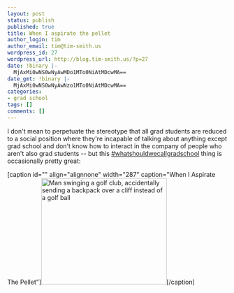 ```yaml
---
layout: post
status: publish
published: true
title: When I aspirate the pellet
author_login: tim
author_email: tim@tim-smith.us
wordpress_id: 27
wordpress_url: http://blog.tim-smith.us/?p=27
date: !binary |-
  MjAxMi0wNS0wNyAwMDo1MTo0NiAtMDcwMA==
date_gmt: !binary |-
  MjAxMi0wNS0wNyAwNzo1MTo0NiAtMDcwMA==
categories:
- grad school
tags: []
comments: []
---
```

<p>I don't mean to perpetuate the stereotype that all grad students are reduced to a social position where they're incapable of talking about anything except grad school and don't know how to interact in the company of people who aren't also grad students -- but this <a href="http://whatshouldwecallgradschool.tumblr.com/">#whatshouldwecallgradschool</a> thing is occasionally pretty great:</p>
<p>[caption id="" align="alignnone" width="287" caption="When I Aspirate The Pellet"]<a href="http://whatshouldwecallgradschool.tumblr.com/post/22043239756/when-i-aspirate-the-pellet"><img title="When I Aspirate The Pellet" src="http://i.imgur.com/U6h5m.gif%20%20" alt="Man swinging a golf club, accidentally sending a backpack over a cliff instead of a golf ball" width="287" height="243" /></a>[/caption]</p>
